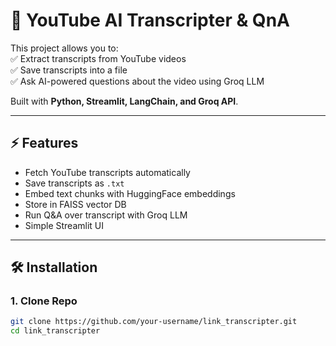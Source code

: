 # 🎥 YouTube AI Transcripter & QnA  

This project allows you to:  
✅ Extract transcripts from YouTube videos  
✅ Save transcripts into a file  
✅ Ask AI-powered questions about the video using Groq LLM  

Built with **Python, Streamlit, LangChain, and Groq API**.  

---

## ⚡ Features  
- Fetch YouTube transcripts automatically  
- Save transcripts as `.txt`  
- Embed text chunks with HuggingFace embeddings  
- Store in FAISS vector DB  
- Run Q&A over transcript with Groq LLM  
- Simple Streamlit UI  

---

## 🛠️ Installation  

### 1. Clone Repo
```bash
git clone https://github.com/your-username/link_transcripter.git
cd link_transcripter
